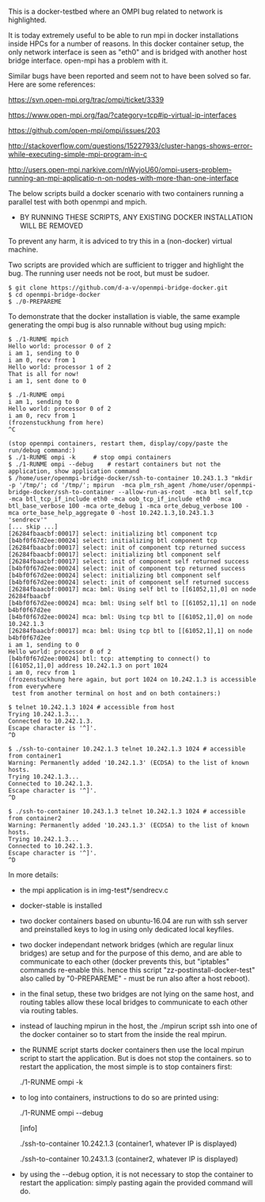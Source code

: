 
This is a docker-testbed where an OMPI bug related to network is highlighted.

It is today extremely useful to be able to run mpi in docker installations
inside HPCs for a number of reasons.  In this docker container setup, the
only network interface is seen as "eth0" and is bridged with another host
bridge interface. open-mpi has a problem with it.

Similar bugs have been reported and seem not to have been solved so far.
Here are some references:

https://svn.open-mpi.org/trac/ompi/ticket/3339

https://www.open-mpi.org/faq/?category=tcp#ip-virtual-ip-interfaces

https://github.com/open-mpi/ompi/issues/203

http://stackoverflow.com/questions/15227933/cluster-hangs-shows-error-while-executing-simple-mpi-program-in-c

http://users.open-mpi.narkive.com/nWyjoU60/ompi-users-problem-running-an-mpi-applicatio-n-on-nodes-with-more-than-one-interface

The below scripts build a docker scenario with two containers running a
parallel test with both openmpi and mpich.

* BY RUNNING THESE SCRIPTS, ANY EXISTING DOCKER INSTALLATION WILL BE REMOVED

To prevent any harm, it is adviced to try this in a (non-docker) virtual machine.

Two scripts are provided which are sufficient to trigger and highlight the
bug.  The running user needs not be root, but must be sudoer.

	$ git clone https://github.com/d-a-v/openmpi-bridge-docker.git
	$ cd openmpi-bridge-docker
	$ ./0-PREPAREME

To demonstrate that the docker installation is viable, the same example
generating the ompi bug is also runnable without bug using mpich:

	$ ./1-RUNME mpich
	Hello world: processor 0 of 2
	i am 1, sending to 0
	i am 0, recv from 1
	Hello world: processor 1 of 2
	That is all for now!
	i am 1, sent done to 0

	$ ./1-RUNME ompi
	i am 1, sending to 0
	Hello world: processor 0 of 2
	i am 0, recv from 1
	(frozenstuckhung from here)
	^C
	
	(stop openmpi containers, restart them, display/copy/paste the run/debug command:)
	$ ./1-RUNME ompi -k		# stop ompi containers
	$ ./1-RUNME ompi --debug	# restart containers but not the application, show application command
	$ /home/user/openmpi-bridge-docker/ssh-to-container 10.243.1.3 "mkdir -p '/tmp/'; cd '/tmp/'; mpirun  -mca plm_rsh_agent /home/user/openmpi-bridge-docker/ssh-to-container --allow-run-as-root  -mca btl self,tcp -mca btl_tcp_if_include eth0 -mca oob_tcp_if_include eth0  -mca btl_base_verbose 100 -mca orte_debug 1 -mca orte_debug_verbose 100 -mca orte_base_help_aggregate 0 -host 10.242.1.3,10.243.1.3  'sendrecv'"
	[... skip ...]
	[26284fbaacbf:00017] select: initializing btl component tcp
	[b4bf0f67d2ee:00024] select: initializing btl component tcp
	[26284fbaacbf:00017] select: init of component tcp returned success
	[26284fbaacbf:00017] select: initializing btl component self
	[26284fbaacbf:00017] select: init of component self returned success
	[b4bf0f67d2ee:00024] select: init of component tcp returned success
	[b4bf0f67d2ee:00024] select: initializing btl component self
	[b4bf0f67d2ee:00024] select: init of component self returned success
	[26284fbaacbf:00017] mca: bml: Using self btl to [[61052,1],0] on node 26284fbaacbf
	[b4bf0f67d2ee:00024] mca: bml: Using self btl to [[61052,1],1] on node b4bf0f67d2ee
	[b4bf0f67d2ee:00024] mca: bml: Using tcp btl to [[61052,1],0] on node 10.242.1.3
	[26284fbaacbf:00017] mca: bml: Using tcp btl to [[61052,1],1] on node b4bf0f67d2ee
	i am 1, sending to 0
	Hello world: processor 0 of 2
	[b4bf0f67d2ee:00024] btl: tcp: attempting to connect() to [[61052,1],0] address 10.242.1.3 on port 1024
	i am 0, recv from 1
	(frozenstuckhung here again, but port 1024 on 10.242.1.3 is accessible from everywhere
	 test from another terminal on host and on both containers:)

	$ telnet 10.242.1.3 1024 # accessible from host
	Trying 10.242.1.3...
	Connected to 10.242.1.3.
	Escape character is '^]'.
	^D
	
	$ ./ssh-to-container 10.242.1.3 telnet 10.242.1.3 1024 # accessible from container1
	Warning: Permanently added '10.242.1.3' (ECDSA) to the list of known hosts.
	Trying 10.242.1.3...
	Connected to 10.242.1.3.
	Escape character is '^]'.
	^D
	
	$ ./ssh-to-container 10.243.1.3 telnet 10.242.1.3 1024 # accessible from container2
	Warning: Permanently added '10.243.1.3' (ECDSA) to the list of known hosts.
	Trying 10.242.1.3...
	Connected to 10.242.1.3.
	Escape character is '^]'.
	^D
	
		

In more details:

* the mpi application is in img-test*/sendrecv.c

* docker-stable is installed

* two docker containers based on ubuntu-16.04 are run with ssh server and
  preinstalled keys to log in using only dedicated local keyfiles.

* two docker independant network bridges (which are regular linux bridges)
  are setup and for the purpose of this demo, and are able to communicate to
  each other (docker prevents this, but "iptables" commands re-enable this. 
  hence this script "zz-postinstall-docker-test" also called by
  "0-PREPAREME" - must be run also after a host reboot).

* in the final setup, these two bridges are not lying on the same host, and
  routing tables allow these local bridges to communicate to each other via
  routing tables.

* instead of lauching mpirun in the host, the ./mpirun script ssh into one
  of the docker container so to start from the inside the real mpirun.

* the RUNME script starts docker containers then use the local mpirun script
  to start the application. But is does not stop the containers.
  so to restart the application, the most simple is to stop containers first:

	./1-RUNME ompi -k

* to log into containers, instructions to do so are printed using:

	./1-RUNME ompi --debug
	
	[info]
	
	./ssh-to-container 10.242.1.3 (container1, whatever IP is displayed)

	./ssh-to-container 10.243.1.3 (container2, whatever IP is displayed)

* by using the --debug option, it is not necessary to stop the container to
  restart the application: simply pasting again the provided command will
  do.
